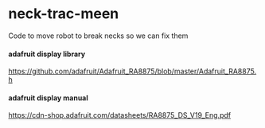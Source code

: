 # neck-trac-meen

Code to move robot to break necks so we can fix them

#### adafruit display library
https://github.com/adafruit/Adafruit_RA8875/blob/master/Adafruit_RA8875.h
#### adafruit display manual
https://cdn-shop.adafruit.com/datasheets/RA8875_DS_V19_Eng.pdf

